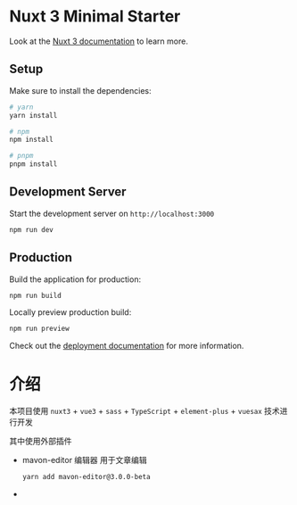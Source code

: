 # Nuxt 3 Minimal Starter

Look at the [Nuxt 3 documentation](https://nuxt.com/docs/getting-started/introduction) to learn more.

## Setup

Make sure to install the dependencies:

```bash
# yarn
yarn install

# npm
npm install

# pnpm
pnpm install
```

## Development Server

Start the development server on `http://localhost:3000`

```bash
npm run dev
```

## Production

Build the application for production:

```bash
npm run build
```

Locally preview production build:

```bash
npm run preview
```

Check out the [deployment documentation](https://nuxt.com/docs/getting-started/deployment) for more information.







# 介绍



本项目使用 `nuxt3` + `vue3` + `sass` + `TypeScript` + `element-plus` + `vuesax` 技术进行开发

其中使用外部插件

- mavon-editor 编辑器 用于文章编辑

  ```bash
  yarn add mavon-editor@3.0.0-beta
  ```

- 
